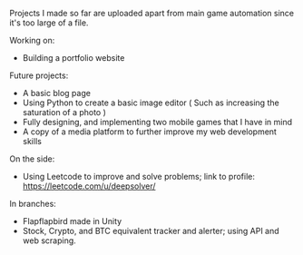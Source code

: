 Projects I made so far are uploaded apart from main game automation since it's too large of a file.

Working on:
- Building a portfolio website

Future projects:
- A basic blog page
- Using Python to create a basic image editor ( Such as increasing the saturation of a photo )
- Fully designing, and implementing two mobile games that I have in mind
- A copy of a media platform to further improve my web development skills

On the side:
- Using Leetcode to improve and solve problems; link to profile: https://leetcode.com/u/deepsolver/

In branches:
- Flapflapbird made in Unity
- Stock, Crypto, and BTC equivalent tracker and alerter; using API and web scraping.
